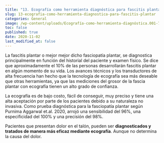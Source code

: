 ```yaml
---
title: "13. Ecografía como herramienta diagnóstica para fascitis plantar"
slug: 13-ecografia-como-herramienta-diagnostica-para-fascitis-plantar
categories: General
image: /wp-content/uploads/Ecografía-como-herramienta-diagnóstica.001-768x576.jpeg
toc: false
published: true
date: 2020-11-02
last_modified_at: false
---
```

La fascitis plantar o mejor mejor dicho fasciopatía plantar, se diagnostica principalmente en función del historial del paciente y examen físico. Se dice que aproximadamente el 10% de las personas desarrollarán fascitis plantar en algún momento de su vida. Los avances técnicos y los transductores de alta frecuencia han hecho que la tecnología de ecografía sea más deseable que otras herramientas, ya que las mediciones del grosor de la fascia plantar con ecografía tienen un alto grado de confianza.

La ecografía es de bajo costo, fácil de conseguir, muy preciso y tiene una alta aceptación por parte de los pacientes debido a su naturaleza no invasiva. Como prueba diagnóstica para la fasciopatía plantar según Purnima Aggarwal et.al. 2020, arrojó una sensibilidad del 96%, una especificidad del 100% y una precisión del 98%.

Pacientes que presentan dolor en el talón, pueden ser __diagnosticados y tratados de manera más eficaz mediante ecografía__. Aunque no determina la causa del dolor.